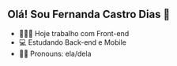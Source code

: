## Olá! Sou Fernanda Castro Dias 👋

- 👩🏼‍💻 Hoje trabalho com Front-end <br />
- 💻 Estudando Back-end e Mobile <br />
- 👩🏼 Pronouns: ela/dela

